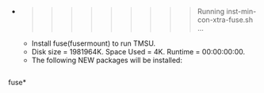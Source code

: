 * >>>>>>>>> Running inst-min-con-xtra-fuse.sh ...
  * Install fuse(fusermount) to run TMSU.
  * Disk size = 1981964K. Space Used = 4K. Runtime = 00:00:00:00.
  * The following NEW packages will be installed:
  ```bash
fuse*
  ```
